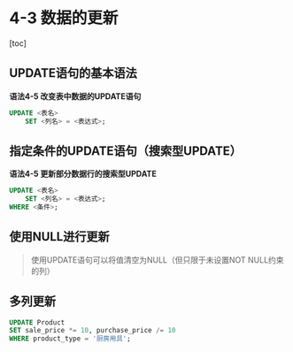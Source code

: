 # 4-3 数据的更新

[toc]

## UPDATE语句的基本语法

**语法4-5 改变表中数据的UPDATE语句**

```sql
UPDATE <表名>
	SET <列名> = <表达式>;
```

## 指定条件的UPDATE语句（搜索型UPDATE）

**语法4-5 更新部分数据行的搜索型UPDATE**

```SQL
UPDATE <表名>
	SET <列名> = <表达式>;
WHERE <条件>;
```

## 使用NULL进行更新

> 使用UPDATE语句可以将值清空为NULL（但只限于未设置NOT NULL约束的列）

## 多列更新

```sql
UPDATE Product
SET sale_price *= 10, purchase_price /= 10
WHERE product_type = '厨房用具';
```